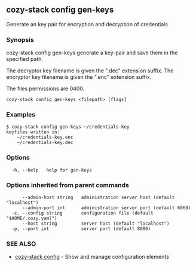 ## cozy-stack config gen-keys

Generate an key pair for encryption and decryption of credentials

### Synopsis


cozy-stack config gen-keys generate a key-pair and save them in the specified path.

The decryptor key filename is given the ".dec" extension suffix.
The encryptor key filename is given the ".enc" extension suffix.

The files permissions are 0400.

```
cozy-stack config gen-keys <filepath> [flags]
```

### Examples

```
$ cozy-stack config gen-keys ~/credentials-key
keyfiles written in:
	~/credentials-key.enc
	~/credentials-key.dec

```

### Options

```
  -h, --help   help for gen-keys
```

### Options inherited from parent commands

```
      --admin-host string   administration server host (default "localhost")
      --admin-port int      administration server port (default 6060)
  -c, --config string       configuration file (default "$HOME/.cozy.yaml")
      --host string         server host (default "localhost")
  -p, --port int            server port (default 8080)
```

### SEE ALSO

* [cozy-stack config](cozy-stack_config.md)	 - Show and manage configuration elements

